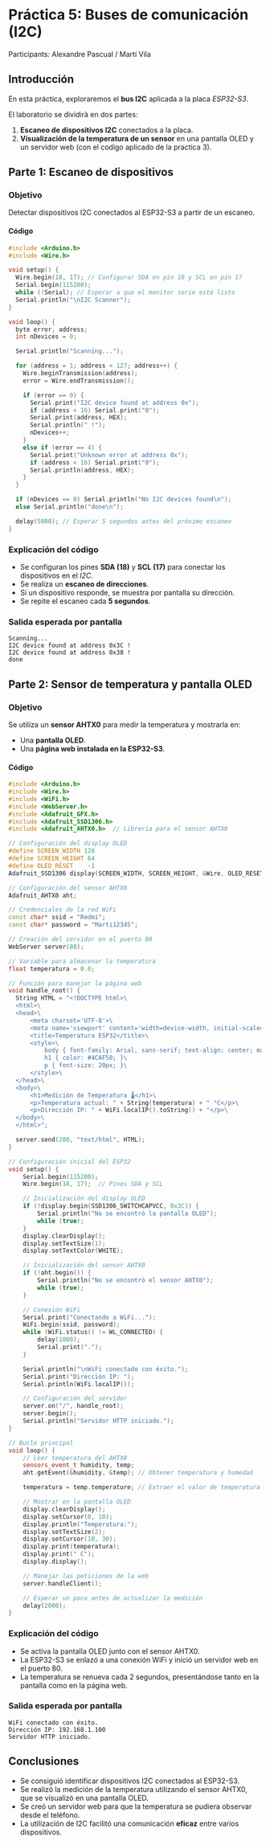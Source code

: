 # Práctica 5: Buses de comunicación (I2C)
Participants: Alexandre Pascual / Martí Vila

## Introducción
En esta práctica, exploraremos el **bus I2C** aplicada a la placa _ESP32-S3_.

El laboratorio se dividirà en dos partes:
1. **Escaneo de dispositivos I2C** conectados a la placa.
2. **Visualización de la temperatura de un sensor** en una pantalla OLED y un servidor web (con el codigo aplicado de la practica 3).


## Parte 1: Escaneo de dispositivos

### **Objetivo**
Detectar dispositivos I2C conectados al ESP32-S3 a partir de un escaneo.

#### **Código**
```c++
#include <Arduino.h>
#include <Wire.h>

void setup() {
  Wire.begin(18, 17); // Configurar SDA en pin 18 y SCL en pin 17
  Serial.begin(115200);
  while (!Serial); // Esperar a que el monitor serie esté listo
  Serial.println("\nI2C Scanner");
}

void loop() {
  byte error, address;
  int nDevices = 0;

  Serial.println("Scanning...");

  for (address = 1; address < 127; address++) {
    Wire.beginTransmission(address);
    error = Wire.endTransmission();

    if (error == 0) {
      Serial.print("I2C device found at address 0x");
      if (address < 16) Serial.print("0");
      Serial.print(address, HEX);
      Serial.println(" !");
      nDevices++;
    } 
    else if (error == 4) {
      Serial.print("Unknown error at address 0x");
      if (address < 16) Serial.print("0");
      Serial.println(address, HEX);
    }
  }

  if (nDevices == 0) Serial.println("No I2C devices found\n");
  else Serial.println("done\n");

  delay(5000); // Esperar 5 segundos antes del próximo escaneo
}
```

### **Explicación del código**
- Se configuran los pines **SDA (18)** y **SCL (17)** para conectar los dispositivos en el _I2C_.
- Se realiza un **escaneo de direcciones**.
- Si un dispositivo responde, se muestra por pantalla su dirección.
- Se repite el escaneo cada **5 segundos**.

### **Salida esperada por pantalla**
```
Scanning...
I2C device found at address 0x3C !
I2C device found at address 0x38 !
done
```


## Parte 2: Sensor de temperatura y pantalla OLED

### **Objetivo**
Se utiliza un **sensor AHTX0** para medir la temperatura y mostrarla en:
- Una **pantalla OLED**.
- Una **página web instalada en la ESP32-S3**.

#### **Código**
```c++
#include <Arduino.h>
#include <Wire.h>
#include <WiFi.h>
#include <WebServer.h>
#include <Adafruit_GFX.h>
#include <Adafruit_SSD1306.h>
#include <Adafruit_AHTX0.h>  // Librería para el sensor AHTX0

// Configuración del display OLED
#define SCREEN_WIDTH 128
#define SCREEN_HEIGHT 64
#define OLED_RESET    -1  
Adafruit_SSD1306 display(SCREEN_WIDTH, SCREEN_HEIGHT, &Wire, OLED_RESET);

// Configuración del sensor AHTX0
Adafruit_AHTX0 aht;

// Credenciales de la red WiFi
const char* ssid = "Redmi"; 
const char* password = "Marti12345"; 

// Creación del servidor en el puerto 80
WebServer server(80);

// Variable para almacenar la temperatura
float temperatura = 0.0;

// Función para manejar la página web
void handle_root() {
  String HTML = "<!DOCTYPE html>\
  <html>\
  <head>\
      <meta charset='UTF-8'>\
      <meta name='viewport' content='width=device-width, initial-scale=1.0'>\
      <title>Temperatura ESP32</title>\
      <style>\
          body { font-family: Arial, sans-serif; text-align: center; margin: 50px; }\
          h1 { color: #4CAF50; }\
          p { font-size: 20px; }\
      </style>\
  </head>\
  <body>\
      <h1>Medición de Temperatura 🌡️</h1>\
      <p>Temperatura actual: " + String(temperatura) + " °C</p>\
      <p>Dirección IP: " + WiFi.localIP().toString() + "</p>\
  </body>\
  </html>";

  server.send(200, "text/html", HTML);
}

// Configuración inicial del ESP32
void setup() {
    Serial.begin(115200);
    Wire.begin(18, 17);  // Pines SDA y SCL

    // Inicialización del display OLED
    if (!display.begin(SSD1306_SWITCHCAPVCC, 0x3C)) {
        Serial.println("No se encontró la pantalla OLED");
        while (true);
    }
    display.clearDisplay();
    display.setTextSize(1);
    display.setTextColor(WHITE);

    // Inicialización del sensor AHTX0
    if (!aht.begin()) {
        Serial.println("No se encontró el sensor AHTX0");
        while (true);
    }

    // Conexión WiFi
    Serial.print("Conectando a WiFi...");
    WiFi.begin(ssid, password);
    while (WiFi.status() != WL_CONNECTED) {
        delay(1000);
        Serial.print(".");
    }

    Serial.println("\nWiFi conectado con éxito.");
    Serial.print("Dirección IP: ");
    Serial.println(WiFi.localIP());

    // Configuración del servidor
    server.on("/", handle_root);
    server.begin();
    Serial.println("Servidor HTTP iniciado.");
}

// Bucle principal
void loop() {
    // Leer temperatura del AHTX0
    sensors_event_t humidity, temp;
    aht.getEvent(&humidity, &temp); // Obtener temperatura y humedad

    temperatura = temp.temperature; // Extraer el valor de temperatura

    // Mostrar en la pantalla OLED
    display.clearDisplay();
    display.setCursor(0, 10);
    display.println("Temperatura:");
    display.setTextSize(2);
    display.setCursor(10, 30);
    display.print(temperatura);
    display.print(" C");
    display.display();

    // Manejar las peticiones de la web
    server.handleClient();

    // Esperar un poco antes de actualizar la medición
    delay(2000);
}
```

### **Explicación del código**
- Se activa la pantalla OLED junto con el sensor AHTX0.
- La ESP32-S3 se enlazó a una conexión WiFi y inició un servidor web en el puerto 80.
- La temperatura se renueva cada 2 segundos, presentándose tanto en la pantalla como en la página web.

### **Salida esperada por pantalla**
```
WiFi conectado con éxito.
Dirección IP: 192.168.1.100
Servidor HTTP iniciado.
```

## Conclusiones
- Se consiguió identificar dispositivos I2C conectados al ESP32-S3.
- Se realizó la medición de la temperatura utilizando el sensor AHTX0, que se visualizó en una pantalla OLED.
- Se creó un servidor web para que la temperatura se pudiera observar desde el teléfono.
- La utilización de I2C facilitó una comunicación **eficaz** entre varios dispositivos.


